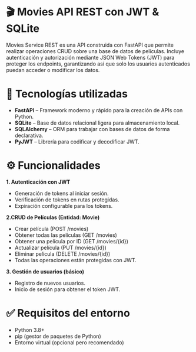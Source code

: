 # 🎬 Movies API REST con JWT & SQLite

Movies Service REST es una API construida con FastAPI que permite realizar operaciones CRUD sobre una base de datos de películas. Incluye autenticación y autorización mediante JSON Web Tokens (JWT) para proteger los endpoints, garantizando así que solo los usuarios autenticados puedan acceder o modificar los datos.

# 🚀 Tecnologías utilizadas
- **FastAPI** – Framework moderno y rápido para la creación de APIs con Python.
- **SQLite** – Base de datos relacional ligera para almacenamiento local.
- **SQLAlchemy** – ORM para trabajar con bases de datos de forma declarativa.
- **PyJWT** – Librería para codificar y decodificar JWT.

# ⚙️ Funcionalidades
**1. Autenticación con JWT**
  - Generación de tokens al iniciar sesión.
  - Verificación de tokens en rutas protegidas.
  - Expiración configurable para los tokens.
    
**2.CRUD de Películas (Entidad: Movie)**
  - Crear película (POST /movies)
  - Obtener todas las películas (GET /movies)
  - Obtener una película por ID (GET /movies/{id})
  - Actualizar película (PUT /movies/{id})
  - Eliminar película (DELETE /movies/{id})
  - Todas las operaciones están protegidas con JWT.
    
**3. Gestión de usuarios (básico)**
  - Registro de nuevos usuarios.
  - Inicio de sesión para obtener el token JWT.

# ✅ Requisitos del entorno
- Python 3.8+
- pip (gestor de paquetes de Python)
- Entorno virtual (opcional pero recomendado)
